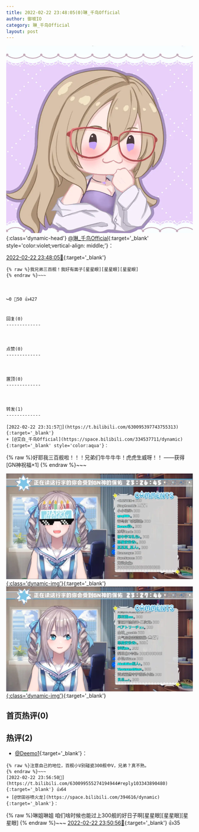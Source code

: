 ```yaml
---
title: 2022-02-22 23:48:05(0)琳_千鸟Official
author: 御坂IO
category: 琳_千鸟Official
layout: post
---
```


![img](/images/c0a88f85ebd0d056f37b114e0748e69556c8b488.jpg){:class='dynamic-head'}
[@琳_千鸟Official](https://space.bilibili.com/1620923329/dynamic){:target='_blank' style='color:violet;vertical-align: middle;'}：

[2022-02-22 23:48:05🔗](https://t.bilibili.com/630099555274194944){:target='_blank'}

~~~
{% raw %}我兄弟三百舰！我好有面子[星星眼][星星眼][星星眼]
{% endraw %}~~~



↪️0 💬50 👍427


回复(0)
-------------



点赞(0)
-------------



置顶(0)
-------------



转发(1)
-------------

[2022-02-22 23:31:57🔗](https://t.bilibili.com/630095397743755313){:target='_blank'}
+ [@艾白_千鸟Official](https://space.bilibili.com/334537711/dynamic){:target='_blank' style='color:aqua'}：
~~~
{% raw %}好耶我三百舰啦！！！兄弟们牛牛牛牛！虎虎生威呀！！
——获得[GN神祝福×1]
{% endraw %}~~~


[![img](/images/d0f1fb0536d9b478b88db0584bae6c3ddb8b4904.png){:class='dynamic-img'}](/images/d0f1fb0536d9b478b88db0584bae6c3ddb8b4904.png){:target='_blank'}
[![img](/images/d7da0331565070fc5afc3978fba7a379991f1be7.png){:class='dynamic-img'}](/images/d7da0331565070fc5afc3978fba7a379991f1be7.png){:target='_blank'}




首页热评(0)
-------------



热评(2)
-------------

+ [@Deemo1](https://space.bilibili.com/259866957/dynamic){:target='_blank'}：
~~~
{% raw %}注意自己的地位，百舰小V别碰瓷300舰中V，兄弟？真不熟。
{% endraw %}~~~
[2022-02-22 23:56:50🔗](https://t.bilibili.com/630099555274194944#reply103343890480){:target='_blank'} 👍64
+ [@世田谷喷火龙](https://space.bilibili.com/394616/dynamic){:target='_blank'}：
~~~
{% raw %}琳姐琳姐 咱们啥时候也能过上300舰的好日子啊[星星眼][星星眼][星星眼]
{% endraw %}~~~
[2022-02-22 23:50:56🔗](https://t.bilibili.com/630099555274194944#reply103343184384){:target='_blank'} 👍35


